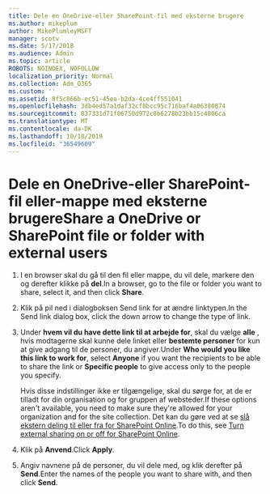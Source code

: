 ```yaml
---
title: Dele en OneDrive-eller SharePoint-fil med eksterne brugere
ms.author: mikeplum
author: MikePlumleyMSFT
manager: scotv
ms.date: 5/17/2018
ms.audience: Admin
ms.topic: article
ROBOTS: NOINDEX, NOFOLLOW
localization_priority: Normal
ms.collection: Adm_O365
ms.custom: ''
ms.assetid: 8f5c866b-ec51-45ea-b2da-4ce4ff551041
ms.openlocfilehash: 3db4ed57a1daf32cf8bcc95c716baf4a06380874
ms.sourcegitcommit: 037331d71f06750d972c0b6278b23bb15c4806ca
ms.translationtype: MT
ms.contentlocale: da-DK
ms.lasthandoff: 10/18/2019
ms.locfileid: "36549609"
---
```

# <a name="share-a-onedrive-or-sharepoint-file-or-folder-with-external-users"></a><span data-ttu-id="d2a0d-102">Dele en OneDrive-eller SharePoint-fil eller-mappe med eksterne brugere</span><span class="sxs-lookup"><span data-stu-id="d2a0d-102">Share a OneDrive or SharePoint file or folder with external users</span></span>

1. <span data-ttu-id="d2a0d-103">I en browser skal du gå til den fil eller mappe, du vil dele, markere den og derefter klikke på **del**.</span><span class="sxs-lookup"><span data-stu-id="d2a0d-103">In a browser, go to the file or folder you want to share, select it, and then click **Share**.</span></span>
    
2. <span data-ttu-id="d2a0d-104">Klik på pil ned i dialogboksen Send link for at ændre linktypen.</span><span class="sxs-lookup"><span data-stu-id="d2a0d-104">In the Send link dialog box, click the down arrow to change the type of link.</span></span>
    
3. <span data-ttu-id="d2a0d-105">Under **hvem vil du have dette link til at arbejde for**, skal du vælge **alle** , hvis modtagerne skal kunne dele linket eller **bestemte personer** for kun at give adgang til de personer, du angiver.</span><span class="sxs-lookup"><span data-stu-id="d2a0d-105">Under **Who would you like this link to work for**, select **Anyone** if you want the recipients to be able to share the link or **Specific people** to give access only to the people you specify.</span></span> 
    
    <span data-ttu-id="d2a0d-106">Hvis disse indstillinger ikke er tilgængelige, skal du sørge for, at de er tilladt for din organisation og for gruppen af websteder.</span><span class="sxs-lookup"><span data-stu-id="d2a0d-106">If these options aren't available, you need to make sure they're allowed for your organization and for the site collection.</span></span> <span data-ttu-id="d2a0d-107">Det kan du gøre ved at se [slå ekstern deling til eller fra for SharePoint Online](https://go.microsoft.com/fwlink/?linkid=866426).</span><span class="sxs-lookup"><span data-stu-id="d2a0d-107">To do this, see [Turn external sharing on or off for SharePoint Online](https://go.microsoft.com/fwlink/?linkid=866426).</span></span>
    
4. <span data-ttu-id="d2a0d-108">Klik på **Anvend**.</span><span class="sxs-lookup"><span data-stu-id="d2a0d-108">Click **Apply**.</span></span>
    
5. <span data-ttu-id="d2a0d-109">Angiv navnene på de personer, du vil dele med, og klik derefter på **Send**.</span><span class="sxs-lookup"><span data-stu-id="d2a0d-109">Enter the names of the people you want to share with, and then click **Send**.</span></span>
    

